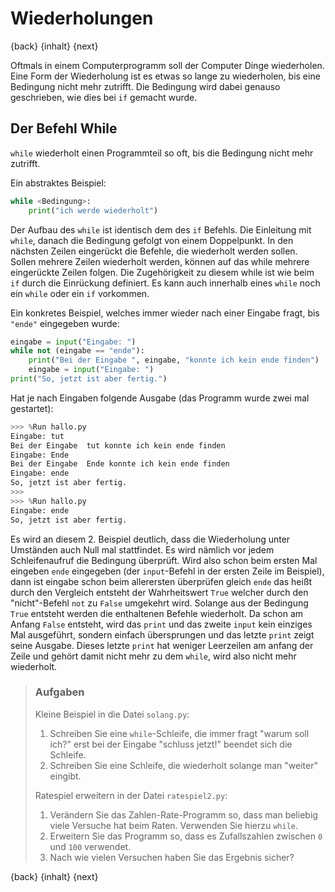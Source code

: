 # Wiederholungen

{back} {inhalt} {next}

Oftmals in einem Computerprogramm soll der Computer Dinge wiederholen. Eine Form der Wiederholung ist es etwas so lange zu wiederholen, bis eine Bedingung nicht mehr zutrifft. Die Bedingung wird dabei genauso geschrieben, wie dies bei `if` gemacht wurde.

## Der Befehl While
`while` wiederholt einen Programmteil so oft, bis die Bedingung nicht mehr zutrifft.

Ein abstraktes Beispiel:

```python
while <Bedingung>:
    print("ich werde wiederholt")
```

Der Aufbau des `while` ist identisch dem des `if` Befehls. Die Einleitung mit `while`, danach die Bedingung gefolgt von einem Doppelpunkt. In den nächsten Zeilen eingerückt die Befehle, die wiederholt werden sollen. Sollen mehrere Zeilen wiederholt werden, können auf das while mehrere eingerückte Zeilen folgen. Die Zugehörigkeit zu diesem while ist wie beim `if` durch die Einrückung definiert. Es kann auch innerhalb eines `while` noch ein `while` oder ein `if` vorkommen.

Ein konkretes Beispiel, welches immer wieder nach einer Eingabe fragt, bis `"ende"` eingegeben wurde:

```python
eingabe = input("Eingabe: ")
while not (eingabe == "ende"):
    print("Bei der Eingabe ", eingabe, "konnte ich kein ende finden")
    eingabe = input("Eingabe: ")
print("So, jetzt ist aber fertig.")
```

Hat je nach Eingaben folgende Ausgabe (das Programm wurde zwei mal gestartet):

```python
>>> %Run hallo.py
Eingabe: tut
Bei der Eingabe  tut konnte ich kein ende finden
Eingabe: Ende
Bei der Eingabe  Ende konnte ich kein ende finden
Eingabe: ende
So, jetzt ist aber fertig.
>>>
>>> %Run hallo.py
Eingabe: ende
So, jetzt ist aber fertig.
```

Es wird an diesem 2. Beispiel deutlich, dass die Wiederholung unter Umständen auch Null mal stattfindet. Es wird nämlich vor jedem Schleifenaufruf die Bedingung überprüft. Wird also schon beim ersten Mal eingeben `ende` eingegeben (der `input`-Befehl in der ersten Zeile im Beispiel), dann ist eingabe schon beim allerersten überprüfen gleich `ende` das heißt durch den Vergleich entsteht der Wahrheitswert `True` welcher durch den "nicht"-Befehl `not` zu `False` umgekehrt wird. Solange aus der Bedingung `True` entsteht werden die enthaltenen Befehle wiederholt. Da schon am Anfang `False` entsteht, wird das `print` und das zweite `input` kein einziges Mal ausgeführt, sondern einfach übersprungen und das letzte `print` zeigt seine Ausgabe. Dieses letzte `print` hat weniger Leerzeilen am anfang der Zeile und gehört damit nicht mehr zu dem `while`, wird also nicht mehr wiederholt.

> ### Aufgaben
> Kleine Beispiel in die Datei `solang.py`:
>
> 1. Schreiben Sie eine `while`-Schleife, die immer fragt "warum soll ich?" erst bei der Eingabe "schluss jetzt!" beendet sich die Schleife.
> 1. Schreiben Sie eine Schleife, die wiederholt solange man "weiter" eingibt.
>
> Ratespiel erweitern in der Datei `ratespiel2.py`:
>
> 1. Verändern Sie das Zahlen-Rate-Programm so, dass man beliebig viele Versuche hat beim Raten. Verwenden Sie hierzu `while`.
> 1. Erweitern Sie das Programm so, dass es Zufallszahlen zwischen `0` und `100` verwendet.
> 1. Nach wie vielen Versuchen haben Sie das Ergebnis sicher?

{back} {inhalt} {next}
